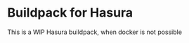 Buildpack for Hasura
=======================================

This is a WIP Hasura buildpack, when docker is not possible
